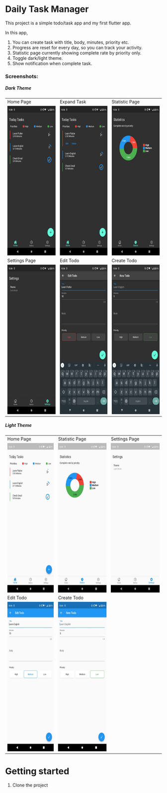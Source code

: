 # Daily Task Manager

This project is a simple todo/task app and my first flutter app.


In this app,
1. You can create task with title, body, minutes, priority etc.
2. Progress are reset for every day, so you can track your activity.
3. Statistic page currently showing complete rate by priority only.
4. Toggle dark/light theme.
5. Show notification when complete task.

### Screenshots:

##### Dark Theme
<table>
  <tr>
    <td>Home Page</td>
     <td>Expand Task</td>
     <td>Statistic Page</td>
  </tr>
  <tr>
    <td><img src="screenshots/todo_1.jpg" width=250 height=480></td>
    <td><img src="screenshots/todo_2.jpg" width=250 height=480></td>
    <td><img src="screenshots/todo_3.jpg" width=250 height=480></td>
  </tr>
  <tr>
    <td>Settings Page</td>
     <td>Edit Todo</td>
     <td>Create Todo</td>
  </tr>
  <tr>
    <td><img src="screenshots/todo_4.jpg" width=250 height=480></td>
    <td><img src="screenshots/todo_5.jpg" width=250 height=480></td>
    <td><img src="screenshots/todo_6.jpg" width=250 height=480></td>
  </tr>
 </table>

##### Light Theme
<table>
  <tr>
    <td>Home Page</td>
     <td>Statistic Page</td>
     <td>Settings Page</td>
  </tr>
  <tr>
    <td><img src="screenshots/todo_7.jpg" width=250 height=480></td>
    <td><img src="screenshots/todo_8.jpg" width=250 height=480></td>
    <td><img src="screenshots/todo_9.jpg" width=250 height=480></td>
  </tr>
  <tr>
    <td>Edit Todo</td>
     <td>Create Todo</td>
  </tr>
  <tr>
    <td><img src="screenshots/todo_10.jpg" width=250 height=480></td>
    <td><img src="screenshots/todo_11.jpg" width=250 height=480></td>
  </tr>
 </table>

 # Getting started
 1. Clone the project